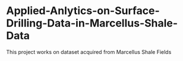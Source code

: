 # Applied-Anlytics-on-Surface-Drilling-Data-in-Marcellus-Shale-Data
This project works on dataset acquired from Marcellus Shale Fields
